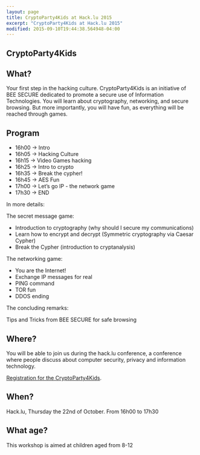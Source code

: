 ```yaml
---
layout: page
title: CryptoParty4Kids at Hack.lu 2015
excerpt: "CryptoParty4Kids at Hack.lu 2015"
modified: 2015-09-10T19:44:38.564948-04:00
---
```



CryptoParty4Kids
----------------

What?
-----

Your first step in the hacking culture. CryptoParty4Kids is an initiative of BEE SECURE dedicated to promote a secure use of Information Technologies. You will learn about cryptography, networking, and secure browsing.
But more importantly, you will have fun, as everything will be reached through games.

Program
--------

* 16h00 -> Intro
* 16h05 -> Hacking Culture
* 16h15 -> Video Games hacking
* 16h25 -> Intro to crypto
* 16h35 -> Break the cypher!
* 16h45 -> AES Fun
* 17h00 -> Let’s go IP - the network game
* 17h30 -> END

In more details:

The secret message game:

* Introduction to cryptography (why should I secure my communications)
* Learn how to encrypt and decrypt (Symmetric cryptography via Caesar Cypher)
* Break the Cypher (introduction to cryptanalysis)

The networking game:

* You are the Internet!
* Exchange IP messages for real
* PING command
* TOR fun
* DDOS ending

The concluding remarks:

Tips and Tricks from BEE SECURE for safe browsing

Where?
------

You will be able to join us during the hack.lu conference, a conference where people discuss about computer security, privacy and information technology.

[Registration for the CryptoParty4Kids](http://www.eventbrite.com/e/cryptoparty4kids-at-hacklu-2015-tickets-18551088806).

When?
-----
Hack.lu, Thursday the 22nd of October. From 16h00 to 17h30

What age?
---------
This workshop is aimed at children aged from 8-12


